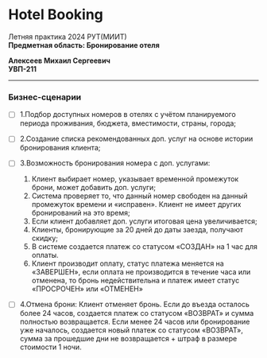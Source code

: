 # Hotel Booking

Летняя практика 2024 РУТ(МИИТ)  
**Предметная область: Бронирование отеля**  

**Алексеев Михаил Сергеевич**  
**УВП-211**  

*****

### Бизнес-сценарии

- [ ] 1.Подбор доступных номеров в отелях с учётом планируемого периода проживания, бюджета, вместимости, страны, города;
- [ ] 2.Создание списка рекомендованных доп. услуг на основе истории бронирования клиента;
- [ ] 3.Возможность бронирования номера с доп. услугами:  

  1) Клиент выбирает номер, указывает временной промежуток брони, может добавить доп. услуги;  
  2) Система проверяет то, что данный номер свободен на данный промежуток времени и «исправен». Клиент не имеет других бронирований на это время;  
  3) Если клиент добавляет доп. услуги итоговая цена увеличивается;  
  4) Клиенты, бронирующие за 20 дней до даты заезда, получают скидку;  
  5) В системе создается платеж со статусом «СОЗДАН» на 1 час для оплаты.  
  6) Клиент производит оплату, статус платежа меняется на «ЗАВЕРШЕН», если оплата не производится в течение часа или отменена, то бронь недействительна и платеж имеет статус «ПРОСРОЧЕН» или «ОТМЕНЕН»  

- [ ] 4.Отмена брони: Клиент отменяет бронь. Если до въезда осталось более 24 часов, создается платеж со статусом «ВОЗВРАТ» и сумма полностью возвращается. Если менее 24 часов или бронирование уже началось, создается новый платеж со статусом «ВОЗВРАТ», сумма за прошедшие дни не возвращается + штраф в размере стоимости 1 ночи.


